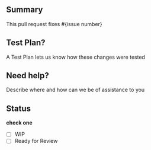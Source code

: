 ## Summary
This pull request fixes #{issue number}

## Test Plan? 
A Test Plan lets us know how these changes were tested

## Need help?
Describe where and how can we be of assistance to you

## Status

**check one**

- [ ] WIP
- [ ] Ready for Review